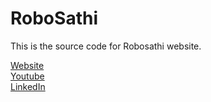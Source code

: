 # RoboSathi 
This is the source code for Robosathi website.

[Website](https://robosathi.com/)  
[Youtube](https://www.youtube.com/@RoboSathi)   
[LinkedIn](https://www.linkedin.com/company/robosathi/)